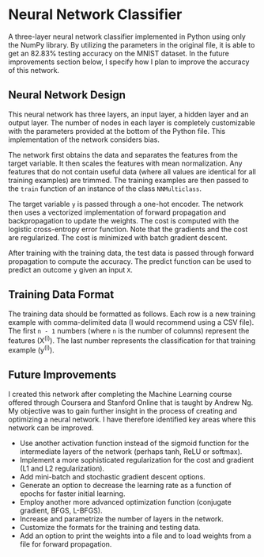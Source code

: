 # Neural Network Classifier

A three-layer neural network classifier implemented in Python using only the NumPy library.
By utilizing the parameters in the original file, it is able to get an 82.83% testing accuracy on the MNIST dataset. In the future improvements section below, I specify how I plan to improve the accuracy of this network.


## Neural Network Design

This neural network has three layers, an input layer, a hidden layer and an output layer. The number of nodes in each layer is completely customizable with the parameters provided at the bottom of the Python file. This implementation of the network considers bias.

The network first obtains the data and separates the features from the target variable. It then scales the features with mean normalization. Any features that do not contain useful data (where all values are identical for all training examples) are trimmed. The training examples are then passed to the `train` function of an instance of the class `NNMulticlass`.

The target variable `y` is passed through a one-hot encoder. The network then uses a vectorized implementation of forward propagation and backpropagation to update the weights. The cost is computed with the logistic cross-entropy error function. Note that the gradients and the cost are regularized. The cost is minimized with batch gradient descent.

After training with the training data, the test data is passed through forward propagation to compute the accuracy. The predict function can be used to predict an outcome `y` given an input `X`. 


## Training Data Format

The training data should be formatted as follows. Each row is a new training example with comma-delimited data (I would recommend using a CSV file). The first `n - 1` numbers (where `n` is the number of columns) represent the features (X<sup>(i)</sup>). The last number represents the classification for that training example (y<sup>(i)</sup>).


## Future Improvements

I created this network after completing the Machine Learning course offered through Coursera and Stanford Online that is taught by Andrew Ng. My objective was to gain further insight in the process of creating and optimizing a neural network. I have therefore identified key areas where this network can be improved.
* Use another activation function instead of the sigmoid function for the intermediate layers of the network (perhaps tanh, ReLU or softmax).
* Implement a more sophisticated regularization for the cost and gradient (L1 and L2 regularization).
* Add mini-batch and stochastic gradient descent options.
* Generate an option to decrease the learning rate as a function of epochs for faster initial learning.
* Employ another more advanced optimization function (conjugate gradient, BFGS, L-BFGS).
* Increase and parametrize the number of layers in the network.
* Customize the formats for the training and testing data.
* Add an option to print the weights into a file and to load weights from a file for forward propagation.


